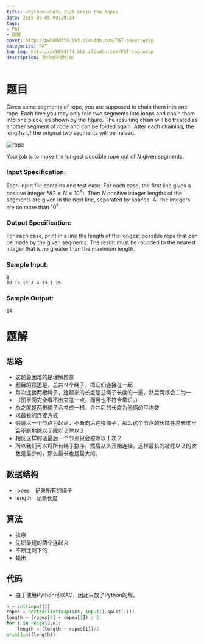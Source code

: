 ```yaml
---
title: <Python><PAT> 1125 Chain the Ropes
date: 2019-09-05 09:20:24
tags:
- PAT
- 题解
cover: http://pwb80dtf4.bkt.clouddn.com/PAT-cover.webp
categories: PAT
top_img: http://pwb80dtf4.bkt.clouddn.com/PAT-top.webp
description: 是打结不是打劫
---
```


# 题目

Given some segments of rope, you are supposed to chain them into one rope. Each time you may only fold two segments into loops and chain them into one piece, as shown by the figure. The resulting chain will be treated as another segment of rope and can be folded again. After each chaining, the lengths of the original two segments will be halved.

![rope](https://images.ptausercontent.com/46293e57-aa0e-414b-b5c3-7c4b2d5201e2.jpg)

Your job is to make the longest possible rope out of *N* given segments.

### Input Specification:

Each input file contains one test case. For each case, the first line gives a positive integer $N (2≤N≤10^4)$. Then *N* positive integer lengths of the segments are given in the next line, separated by spaces. All the integers are no more than $10^4$.

### Output Specification:

For each case, print in a line the length of the longest possible rope that can be made by the given segments. The result must be rounded to the nearest integer that is no greater than the maximum length.

### Sample Input:

```in
8
10 15 12 3 4 13 1 15
```

### Sample Output:

```out
14
```

# 题解

## 思路

+ 这题最困难的是理解题意
+ 题目的意思是，总共Ｎ个绳子，把它们连接在一起
+ 每次连接两根绳子，连起来的长度是总绳子长度的一遍，然后两根合二为一
+ （图里面完全看不出来这一点，而且也不符合常识。）
+ 总之就是两根绳子合并成一根，合并后的长度为他俩的平均数
+ 求最长的连接方式
+ 假设以一个节点为起点，不断向后连接绳子，那么这个节点的长度在总长度里会不断地除以２除以２除以２
+ 相反这样的话最后一个节点只会被除以１次２
+ 所以我们可以将所有绳子排序，然后从头开始连接，这样最长的被除以２的次数是最少的，那么最长也是最大的。

## 数据结构

+ ropes　记录所有的绳子
+ length　记录长度

## 算法

+ 排序
+ 先把最短的两个连起来
+ 不断连剩下的
+ 输出

## 代码

+ 由于使用Python可以AC，因此只放了Python的解。

```python
n = int(input())
ropes = sorted(list(map(int, input().split())))
length = (ropes[0] + ropes[1]) / 2
for i in range(2,n):
    length = (length + ropes[i])/2
print(int(length))

```

